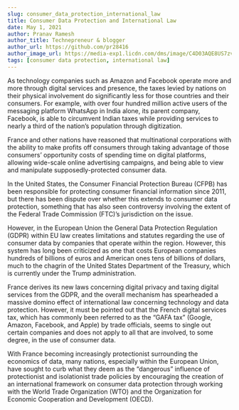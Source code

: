 ```yaml
---
slug: consumer_data_protection_international_law
title: Consumer Data Protection and International Law
date: May 1, 2021
author: Pranav Ramesh
author_title: Technepreneur & blogger
author_url: https://github.com/pr28416
author_image_url: https://media-exp1.licdn.com/dms/image/C4D03AQE8US7zv3uUhQ/profile-displayphoto-shrink_400_400/0/1619024957277?e=1626912000&v=beta&t=cDgil4bLuNR5N8cVLnZHlmfiHcZ_ad0HKC2KsPbONfM
tags: [consumer data protection, international law]
---
```


As technology companies such as Amazon and Facebook operate more and more through digital services and presence, the taxes levied by nations on their physical involvement do significantly less for those countries and their consumers. For example, with over four hundred million active users of the messaging platform WhatsApp in India alone, its parent company, Facebook, is able to circumvent Indian taxes while providing services to nearly a third of the nation’s population through digitization.

France and other nations have reasoned that multinational corporations with the ability to make profits off consumers through taking advantage of those consumers’ opportunity costs of spending time on digital platforms, allowing wide-scale online advertising campaigns, and being able to view and manipulate supposedly-protected consumer data.

In the United States, the Consumer Financial Protection Bureau (CFPB) has been responsible for protecting consumer financial information since 2011, but there has been dispute over whether this extends to consumer data protection, something that has also seen controversy involving the extent of the Federal Trade Commission (FTC)’s jurisdiction on the issue.

However, in the European Union the General Data Protection Regulation (GDPR) within EU law creates limitations and statutes regarding the use of consumer data by companies that operate within the region. However, this system has long been criticized as one that costs European companies hundreds of billions of euros and American ones tens of billions of dollars, much to the chagrin of the United States Department of the Treasury, which is currently under the Trump administration.

France derives its new laws concerning digital privacy and taxing digital services from the GDPR, and the overall mechanism has spearheaded a massive domino effect of international law concerning technology and data protection. However, it must be pointed out that the French digital services tax, which has commonly been referred to as the “GAFA tax” (Google, Amazon, Facebook, and Apple) by trade officials, seems to single out certain companies and does not apply to all that are involved, to some degree, in the use of consumer data.

With France becoming increasingly protectionist surrounding the economics of data, many nations, especially within the European Union, have sought to curb what they deem as the “dangerous” influence of protectionist and isolationist trade policies by encouraging the creation of an international framework on consumer data protection through working with the World Trade Organization (WTO) and the Organization for Economic Cooperation and Development (OECD).
